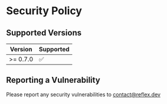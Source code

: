 # Security Policy

## Supported Versions

| Version  | Supported          |
| -------- | ------------------ |
| >= 0.7.0 | :white_check_mark: |

## Reporting a Vulnerability

Please report any security vulnerabilities to contact@reflex.dev

